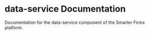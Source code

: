# data-service Documentation

Documentation for the data-service component of the Smarter Firms platform.

